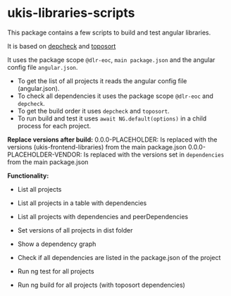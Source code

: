 # ukis-libraries-scripts

This package contains a few scripts to build and test angular libraries.

It is based on [depcheck](https://github.com/depcheck/depcheck) and [toposort](https://github.com/marcelklehr/toposort#readme)

It uses the package scope `@dlr-eoc`, `main package.json` and the angular config file `angular.json`.


- To get the list of all projects it reads the angular config file (angular.json).
- To check all dependencies it uses the package scope `@dlr-eoc` and `depcheck`.
- To get the build order it uses `depcheck` and `toposort`.
- To run build and test it uses `await NG.default(options)` in a child process for each project.

**Replace versions after build:**
0.0.0-PLACEHOLDER: Is replaced with the versions (ukis-frontend-libraries) from the main package.json
0.0.0-PLACEHOLDER-VENDOR: Is replaced with the versions set in `dependencies` from the main package.json


**Functionality:**
- List all projects
- List all projects in a table with dependencies
- List all projects with dependencies and peerDependencies

- Set versions of all projects in dist folder
- Show a dependency graph
- Check if all dependencies are listed in the package.json of the project

- Run ng test for all projects
- Run ng build for all projects (with toposort dependencies)
